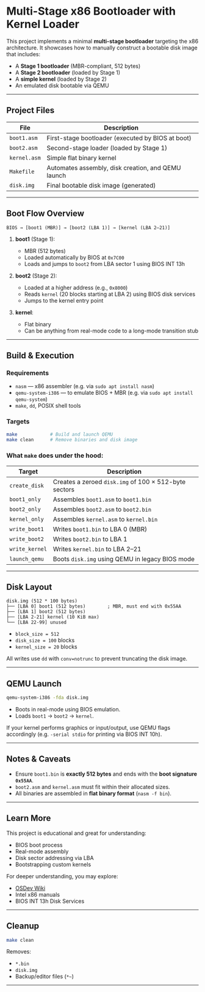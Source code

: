 # Multi-Stage x86 Bootloader with Kernel Loader

This project implements a minimal **multi-stage bootloader** targeting the x86 architecture. It showcases how to manually construct a bootable disk image that includes:

- A **Stage 1 bootloader** (MBR-compliant, 512 bytes)
- A **Stage 2 bootloader** (loaded by Stage 1)
- A **simple kernel** (loaded by Stage 2)
- An emulated disk bootable via QEMU

---

## Project Files

| File           | Description |
|----------------|-------------|
| `boot1.asm`    | First-stage bootloader (executed by BIOS at boot) |
| `boot2.asm`    | Second-stage loader (loaded by Stage 1) |
| `kernel.asm`   | Simple flat binary kernel |
| `Makefile`     | Automates assembly, disk creation, and QEMU launch |
| `disk.img`     | Final bootable disk image (generated) |

---

## Boot Flow Overview

```
BIOS → [boot1 (MBR)] → [boot2 (LBA 1)] → [kernel (LBA 2–21)]
```

1. **boot1** (Stage 1):
   - MBR (512 bytes)
   - Loaded automatically by BIOS at `0x7C00`
   - Loads and jumps to `boot2` from LBA sector 1 using BIOS INT 13h

2. **boot2** (Stage 2):
   - Loaded at a higher address (e.g., `0x8000`)
   - Reads `kernel` (20 blocks starting at LBA 2) using BIOS disk services
   - Jumps to the kernel entry point

3. **kernel**:
   - Flat binary
   - Can be anything from real-mode code to a long-mode transition stub

---

## Build & Execution

### Requirements

- `nasm` — x86 assembler (e.g. via `sudo apt install nasm`)
- `qemu-system-i386` — to emulate BIOS + MBR (e.g. via `sudo apt install qemu-system`)
- `make`, `dd`, POSIX shell tools

### Targets

```bash
make            # Build and launch QEMU
make clean      # Remove binaries and disk image
```

### What `make` does under the hood:

| Target           | Description |
|------------------|-------------|
| `create_disk`    | Creates a zeroed `disk.img` of 100 × 512-byte sectors |
| `boot1_only`     | Assembles `boot1.asm` to `boot1.bin` |
| `boot2_only`     | Assembles `boot2.asm` to `boot2.bin` |
| `kernel_only`    | Assembles `kernel.asm` to `kernel.bin` |
| `write_boot1`    | Writes `boot1.bin` to LBA 0 (MBR) |
| `write_boot2`    | Writes `boot2.bin` to LBA 1 |
| `write_kernel`   | Writes `kernel.bin` to LBA 2–21 |
| `launch_qemu`    | Boots `disk.img` using QEMU in legacy BIOS mode |

---

## Disk Layout

```
disk.img (512 * 100 bytes)
├── [LBA 0] boot1 (512 bytes)        ; MBR, must end with 0x55AA
├── [LBA 1] boot2 (512 bytes)
├── [LBA 2-21] kernel (10 KiB max)
└── [LBA 22-99] unused
```

- `block_size = 512`
- `disk_size = 100` blocks
- `kernel_size = 20` blocks

All writes use `dd` with `conv=notrunc` to prevent truncating the disk image.

---

## QEMU Launch

```bash
qemu-system-i386 -fda disk.img
```

- Boots in real-mode using BIOS emulation.
- Loads `boot1` → `boot2` → `kernel`.

If your kernel performs graphics or input/output, use QEMU flags accordingly (e.g. `-serial stdio` for printing via BIOS INT 10h).

---

## Notes & Caveats

- Ensure `boot1.bin` is **exactly 512 bytes** and ends with the **boot signature `0x55AA`**.
- `boot2.asm` and `kernel.asm` must fit within their allocated sizes.
- All binaries are assembled in **flat binary format** (`nasm -f bin`).

---

## Learn More

This project is educational and great for understanding:

- BIOS boot process
- Real-mode assembly
- Disk sector addressing via LBA
- Bootstrapping custom kernels

For deeper understanding, you may explore:
- [OSDev Wiki](https://wiki.osdev.org)
- Intel x86 manuals
- BIOS INT 13h Disk Services

---

## Cleanup

```bash
make clean
```

Removes:
- `*.bin`
- `disk.img`
- Backup/editor files (`*~`)

---
